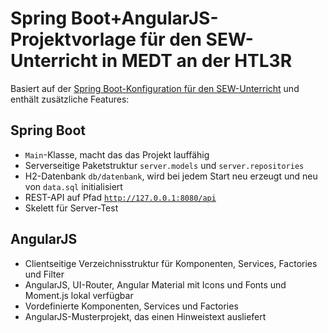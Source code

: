 # Spring Boot+AngularJS-Projektvorlage für den SEW-Unterricht in MEDT an der HTL3R

Basiert auf der [Spring Boot-Konfiguration für den SEW-Unterricht](https://github.com/undecaf/sew-medt#spring-boot-konfiguration-f%C3%BCr-den-sew-unterricht-in-medt-an-der-htl3r)
und enthält zusätzliche Features:

## Spring Boot
+ <code>Main</code>-Klasse, macht das das Projekt lauffähig
+ Serverseitige Paketstruktur <code>server.models</code> und <code>server.repositories</code>
+ H2-Datenbank <code>db/datenbank</code>, wird bei jedem Start neu erzeugt und neu von <code>data.sql</code>
initialisiert
+ REST-API auf Pfad <code>http://127.0.0.1:8080/api</code>
+ Skelett für Server-Test

## AngularJS
+ Clientseitige Verzeichnisstruktur für Komponenten, Services, Factories und Filter
+ AngularJS, UI-Router, Angular Material mit Icons und Fonts und Moment.js lokal verfügbar
+ Vordefinierte Komponenten, Services und Factories
+ AngularJS-Musterprojekt, das einen Hinweistext ausliefert
